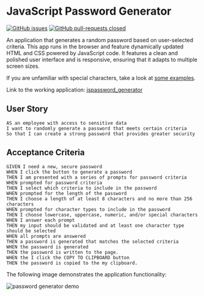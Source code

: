 # JavaScript Password Generator 
[![GitHub issues](https://img.shields.io/github/issues/deawar/jspassword_generator?style=plastic)](https://github.com/deawar/jspassword_generator/issues) [![GitHub pull-requests closed](https://img.shields.io/github/issues-pr-closed/deawar/jspassword_generator?style=plastic)](https://github.com/deawar/jspassword_generator/pull/)

An application that generates a random password based on user-selected criteria. This app runs in the browser and feature dynamically updated HTML and CSS powered by JavaScript code. It features a clean and polished user interface and is responsive, ensuring that it adapts to multiple screen sizes.

If you are unfamiliar with special characters, take a look at [some examples](https://www.owasp.org/index.php/Password_special_characters).

Link to the working application: [jspassword_generator](https://deawar.github.io/jspassword_generator/)

## User Story

```
AS an employee with access to sensitive data
I want to randomly generate a password that meets certain criteria
So that I can create a strong password that provides greater security
```

## Acceptance Criteria

```
GIVEN I need a new, secure password
WHEN I click the button to generate a password
THEN I am presented with a series of prompts for password criteria
WHEN prompted for password criteria
THEN I select which criteria to include in the password
WHEN prompted for the length of the password
THEN I choose a length of at least 8 characters and no more than 256 characters
WHEN prompted for character types to include in the password
THEN I choose lowercase, uppercase, numeric, and/or special characters
WHEN I answer each prompt
THEN my input should be validated and at least one character type should be selected
WHEN all prompts are answered
THEN a password is generated that matches the selected criteria
WHEN the password is generated
THEN the password is written to the page.
WHEN the I click the COPY TO CLIPBOARD button
THEN the password is copied to the my clipboard.
```

The following image demonstrates the application functionality:

![password generator demo](./Assets/jspasswordgen.gif)




